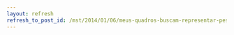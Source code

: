 ```yaml
---
layout: refresh
refresh_to_post_id: /mst/2014/01/06/meus-quadros-buscam-representar-pessoas-lutas-e-a-alegria-que-vi-no-mst
---
```

